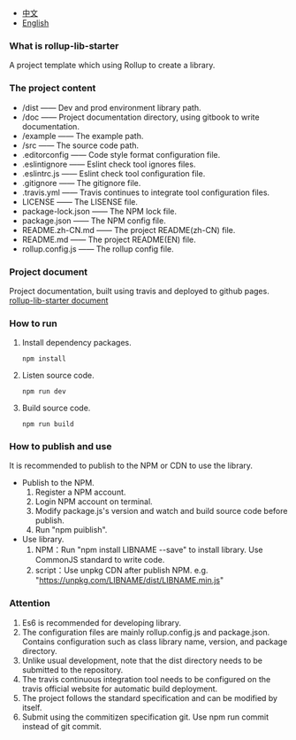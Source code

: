 * [中文](README.zh-CN.md)
* [English](README.md)

### What is rollup-lib-starter

A project template which using Rollup to create a library.

### The project content

- /dist —— Dev and prod environment library path.
- /doc —— Project documentation directory, using gitbook to write documentation.
- /example —— The example path.
- /src —— The source code path.
- .editorconfig —— Code style format configuration file.
- .eslintignore —— Eslint check tool ignores files.
- .eslintrc.js —— Eslint check tool configuration file.
- .gitignore —— The gitignore file.
- .travis.yml —— Travis continues to integrate tool configuration files.
- LICENSE —— The LISENSE file.
- package-lock.json —— The NPM lock file.
- package.json —— The NPM config file.
- README.zh-CN.md —— The project README(zh-CN) file.
- README.md —— The project README(EN) file.
- rollup.config.js —— The rollup config file.

### Project document

Project documentation, built using travis and deployed to github pages. [rollup-lib-starter document](https://shinn-lancelot.github.io/rollup-lib-starter/)

### How to run

1. Install dependency packages.

    ```
    npm install
    ```

2. Listen source code.

    ```
    npm run dev
    ```

3. Build source code.

    ```
    npm run build
    ```

### How to publish and use

It is recommended to publish to the NPM or CDN to use the library.

* Publish to the NPM.
    1. Register a NPM account.
    2. Login NPM account on terminal.
    3. Modify package.js's version and watch and build source code before publish.
    4. Run "npm puiblish".
* Use library.
    1. NPM：Run "npm install LIBNAME --save" to install library. Use CommonJS standard to write code.
    2. script：Use unpkg CDN after publish NPM. e.g. "https://unpkg.com/LIBNAME/dist/LIBNAME.min.js"

### Attention

1. Es6 is recommended for developing library.
2. The configuration files are mainly rollup.config.js and package.json. Contains configuration such as class library name, version, and package directory.
3. Unlike usual development, note that the dist directory needs to be submitted to the repository.
4. The travis continuous integration tool needs to be configured on the travis official website for automatic build deployment.
5. The project follows the standard specification and can be modified by itself.
6. Submit using the commitizen specification git. Use npm run commit instead of git commit.